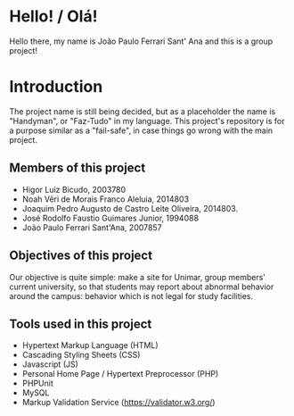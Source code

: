 # Hello! / Olá!

Hello there, my name is João Paulo Ferrari Sant' Ana and this is a group project!

# Introduction

The project name is still being decided, but as a placeholder the name is "Handyman", or "Faz-Tudo" in my language.
This project's repository is for a purpose similar as a "fail-safe", in case things go wrong with the main project.

## Members of this project

- Higor Luiz Bicudo, 2003780
- Noah Vêri de Morais Franco Aleluia, 2014803
- Joaquim Pedro Augusto de Castro Leite Oliveira, 2014803.
- José Rodolfo Faustio Guimares Junior, 1994088
- João Paulo Ferrari Sant'Ana, 2007857

## Objectives of this project

Our objective is quite simple: make a site for Unimar, group members' current university, so that students
may report about abnormal behavior around the campus: behavior which is not legal for study facilities.

## Tools used in this project

- Hypertext Markup Language (HTML)
- Cascading Styling Sheets (CSS)
- Javascript (JS)
- Personal Home Page / Hypertext Preprocessor (PHP)
- PHPUnit
- MySQL
- Markup Validation Service (https://validator.w3.org/)
